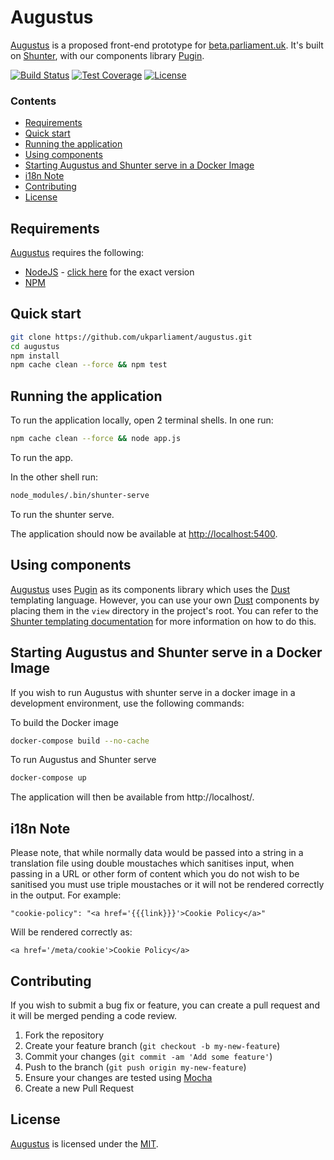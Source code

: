 # Augustus
[Augustus][augustus] is a proposed front-end prototype for [beta.parliament.uk][beta]. It's built on [Shunter][shunter], with our components library [Pugin][pugin].

[![Build Status][shield-travis]][info-travis] [![Test Coverage][shield-coveralls]][info-coveralls] [![License][shield-license]][info-license]

### Contents
<!-- START doctoc generated TOC please keep comment here to allow auto update -->
<!-- DON'T EDIT THIS SECTION, INSTEAD RE-RUN doctoc TO UPDATE -->


- [Requirements](#requirements)
- [Quick start](#quick-start)
- [Running the application](#running-the-application)
- [Using components](#using-components)
- [Starting Augustus and Shunter serve in a Docker Image](#starting-augustus-and-shunter-serve-in-a-docker-image)
- [i18n Note](#i18n-note)
- [Contributing](#contributing)
- [License](#license)

<!-- END doctoc generated TOC please keep comment here to allow auto update -->

## Requirements
[Augustus][augustus] requires the following:
* [NodeJS][node] - [click here][node-version] for the exact version
* [NPM][npm]

## Quick start
```bash
git clone https://github.com/ukparliament/augustus.git
cd augustus
npm install
npm cache clean --force && npm test
```

## Running the application
To run the application locally, open 2 terminal shells. In one run:

```bash
npm cache clean --force && node app.js
```
To run the app.

In the other shell run:

```bash
node_modules/.bin/shunter-serve
```
To run the shunter serve.

The application should now be available at [http://localhost:5400][local].

## Using components
[Augustus][augustus] uses [Pugin][pugin] as its components library which uses the [Dust][dust] templating language. However, you can use your own [Dust][dust] components by placing them in the `view` directory in the project's root. You can refer to the [Shunter templating documentation][shunter-templating-docs] for more information on how to do this.

## Starting Augustus and Shunter serve in a Docker Image   
If you wish to run Augustus with shunter serve in a docker image in a development environment, use the following commands:  

To build the Docker image  

```bash
docker-compose build --no-cache
```

To run Augustus and Shunter serve  
```bash
docker-compose up
```
The application will then be available from http://localhost/.

## i18n Note
Please note, that while normally data would be passed into a string in a translation file using double moustaches which sanitises input, when passing in a URL or other form of content which you do not wish to be sanitised you must use triple moustaches or it will not be rendered correctly in the output. For example:

```
"cookie-policy": "<a href='{{{link}}}'>Cookie Policy</a>"
```  

Will be rendered correctly as:  

```
<a href='/meta/cookie'>Cookie Policy</a>
```

## Contributing
If you wish to submit a bug fix or feature, you can create a pull request and it will be merged pending a code review.

1. Fork the repository
1. Create your feature branch (`git checkout -b my-new-feature`)
1. Commit your changes (`git commit -am 'Add some feature'`)
1. Push to the branch (`git push origin my-new-feature`)
1. Ensure your changes are tested using [Mocha][mocha]
1. Create a new Pull Request

## License
[Augustus][augustus] is licensed under the [MIT][info-license].

[augustus]: https://github.com/ukparliament/augustus
[beta]: https://beta.parliament.uk
[shunter]: https://github.com/springernature/shunter
[pugin]: https://github.com/ukparliament/pugin-components
[dust]: http://www.dustjs.com/
[node]: https://nodejs.org/
[node-version]: https://github.com/ukparliament/augustus/blob/master/.nvmrc
[npm]: https://www.npmjs.com/
[local]: http://localhost:5400
[pugin-components]: https://www.npmjs.com/package/pugin-components
[mocha]: https://mochajs.org/
[shunter-templating-docs]: https://shunter.readthedocs.io/en/latest/usage/templates/

[info-travis]:   https://travis-ci.org/ukparliament/augustus
[shield-travis]: https://img.shields.io/travis/ukparliament/augustus.svg

[info-coveralls]:   https://coveralls.io/github/ukparliament/augustus
[shield-coveralls]: https://img.shields.io/coveralls/ukparliament/augustus.svg

[info-license]:   https://github.com/ukparliament/augustus/blob/master/LICENSE
[shield-license]: https://img.shields.io/badge/license-MIT-blue.svg
